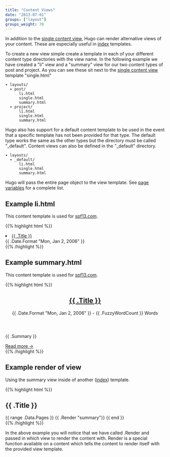 ```yaml
---
title: "Content Views"
date: "2013-07-01"
groups: ["layout"]
groups_weight: 70
---
```


In addition to the [single content view](/layout/content/), Hugo can render alternative views of
your content. These are especially useful in [index](/layout/indexes) templates.

To create a new view simple create a template in each of your different content
type directories with the view name. In the following example we have created a
"li" view and a "summary" view for our two content types of post and project. As
you can see these sit next to the [single content view](/layout/content)
template "single.html"

    ▾ layouts/
      ▾ post/
          li.html
          single.html
          summary.html
      ▾ project/
          li.html
          single.html
          summary.html

Hugo also has support for a default content template to be used in the event
that a specific template has not been provided for that type. The default type
works the same as the other types but the directory must be called "_default".
Content views can also be defined in the "_default" directory.


    ▾ layouts/
      ▾ _default/
          li.html
          single.html
          summary.html


Hugo will pass the entire page object to the view template. See [page
variables](/layout/variables) for a complete list.

## Example li.html
This content template is used for [spf13.com](http://spf13.com).

{{% highlight html %}}
<li>
<a href="{{ .Permalink }}">{{ .Title }}</a>
<div class="meta">{{ .Date.Format "Mon, Jan 2, 2006" }}</div>
</li>
{{% /highlight %}}

## Example summary.html
This content template is used for [spf13.com](http://spf13.com).

{{% highlight html %}}
<article class="post">
<header>
<h2><a href='{{ .Permalink }}'> {{ .Title }}</a> </h2>
<div class="post-meta">{{ .Date.Format "Mon, Jan 2, 2006" }} - {{ .FuzzyWordCount }} Words </div>
</header>

{{ .Summary }}
<footer>
<a href='{{ .Permalink }}'><nobr>Read more →</nobr></a>
</footer>
</article>
{{% /highlight %}}


## Example render of view
Using the summary view inside of another ([index](/layout/index)) template.

{{% highlight html %}}
<section id="main">
<div>
<h1 id="title">{{ .Title }}</h1>
{{ range .Data.Pages }}
{{ .Render "summary"}}
{{ end }}
</div>
</section>
{{% /highlight %}}

In the above example you will notice that we have called .Render and passed in
which view to render the content with. Render is a special function available on
a content which tells the content to render itself with the provided view template.
